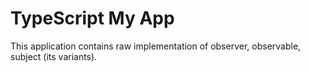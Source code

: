 # TypeScript My App

This application contains raw implementation of observer, observable, subject (its variants).